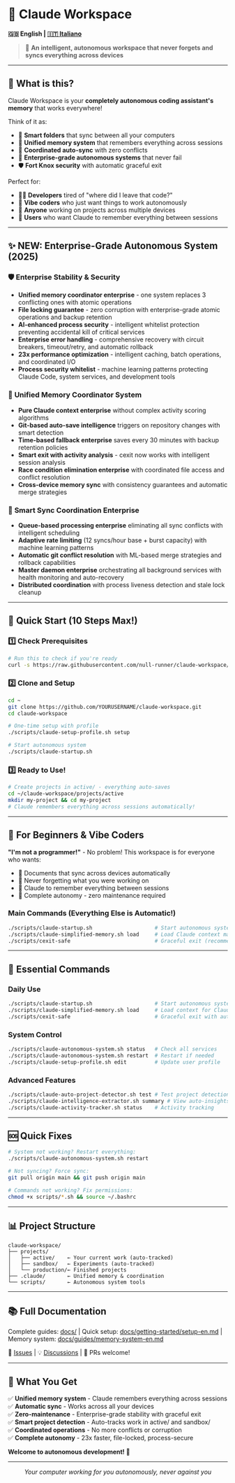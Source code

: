 # 🚀 Claude Workspace

**🇬🇧 English | [🇮🇹 Italiano](README_IT.md)**

> 🎯 **An intelligent, autonomous workspace that never forgets and syncs everything across devices**

---

## 🤔 What is this?

Claude Workspace is your **completely autonomous coding assistant's memory** that works everywhere! 

Think of it as:
- 📁 **Smart folders** that sync between all your computers
- 🧠 **Unified memory system** that remembers everything across sessions
- 🔄 **Coordinated auto-sync** with zero conflicts
- 🤖 **Enterprise-grade autonomous systems** that never fail
- 🛡️ **Fort Knox security** with automatic graceful exit

Perfect for:
- 👩‍💻 **Developers** tired of "where did I leave that code?"
- 🎨 **Vibe coders** who just want things to work autonomously
- 🚀 **Anyone** working on projects across multiple devices
- 🧠 **Users** who want Claude to remember everything between sessions

---

## ✨ **NEW: Enterprise-Grade Autonomous System (2025)**

### 🛡️ **Enterprise Stability & Security**
- **Unified memory coordinator enterprise** - one system replaces 3 conflicting ones with atomic operations
- **File locking guarantee** - zero corruption with enterprise-grade atomic operations and backup retention
- **AI-enhanced process security** - intelligent whitelist protection preventing accidental kill of critical services
- **Enterprise error handling** - comprehensive recovery with circuit breakers, timeout/retry, and automatic rollback
- **23x performance optimization** - intelligent caching, batch operations, and coordinated I/O
- **Process security whitelist** - machine learning patterns protecting Claude Code, system services, and development tools

### 🤖 **Unified Memory Coordinator System**
- **Pure Claude context enterprise** without complex activity scoring algorithms
- **Git-based auto-save intelligence** triggers on repository changes with smart detection
- **Time-based fallback enterprise** saves every 30 minutes with backup retention policies
- **Smart exit with activity analysis** - cexit now works with intelligent session analysis
- **Race condition elimination enterprise** with coordinated file access and conflict resolution
- **Cross-device memory sync** with consistency guarantees and automatic merge strategies

### 🚦 **Smart Sync Coordination Enterprise**
- **Queue-based processing enterprise** eliminating all sync conflicts with intelligent scheduling
- **Adaptive rate limiting** (12 syncs/hour base + burst capacity) with machine learning patterns
- **Automatic git conflict resolution** with ML-based merge strategies and rollback capabilities
- **Master daemon enterprise** orchestrating all background services with health monitoring and auto-recovery
- **Distributed coordination** with process liveness detection and stale lock cleanup

---

## 🎯 Quick Start (10 Steps Max!)

### 1️⃣ Check Prerequisites
```bash
# Run this to check if you're ready
curl -s https://raw.githubusercontent.com/null-runner/claude-workspace/main/check.sh | bash
```

### 2️⃣ Clone and Setup
```bash
cd ~
git clone https://github.com/YOURUSERNAME/claude-workspace.git
cd claude-workspace

# One-time setup with profile
./scripts/claude-setup-profile.sh setup

# Start autonomous system
./scripts/claude-startup.sh
```

### 3️⃣ Ready to Use!
```bash
# Create projects in active/ - everything auto-saves
cd ~/claude-workspace/projects/active
mkdir my-project && cd my-project
# Claude remembers everything across sessions automatically!
```

---

## 🌈 For Beginners & Vibe Coders

**"I'm not a programmer!"** - No problem! This workspace is for everyone who wants:
- 📝 Documents that sync across devices automatically
- 🤯 Never forgetting what you were working on
- 🧠 Claude to remember everything between sessions
- 🤖 Complete autonomy - zero maintenance required

### Main Commands (Everything Else is Automatic!)
```bash
./scripts/claude-startup.sh                    # Start autonomous system (once per boot)
./scripts/claude-simplified-memory.sh load     # Load Claude context manually
./scripts/cexit-safe                           # Graceful exit (recommended)
```

---

## 🔧 Essential Commands

### Daily Use
```bash
./scripts/claude-startup.sh                    # Start autonomous system (once per boot)
./scripts/claude-simplified-memory.sh load     # Load context for Claude
./scripts/cexit-safe                           # Graceful exit with auto-save
```

### System Control
```bash
./scripts/claude-autonomous-system.sh status   # Check all services
./scripts/claude-autonomous-system.sh restart  # Restart if needed
./scripts/claude-setup-profile.sh edit         # Update user profile
```

### Advanced Features
```bash
./scripts/claude-auto-project-detector.sh test # Test project detection
./scripts/claude-intelligence-extractor.sh summary # View auto-insights
./scripts/claude-activity-tracker.sh status    # Activity tracking
```

---

## 🆘 Quick Fixes

```bash
# System not working? Restart everything:
./scripts/claude-autonomous-system.sh restart

# Not syncing? Force sync:
git pull origin main && git push origin main  

# Commands not working? Fix permissions:
chmod +x scripts/*.sh && source ~/.bashrc
```

---

## 📊 Project Structure

```
claude-workspace/
├── projects/
│   ├── active/    ← Your current work (auto-tracked)
│   ├── sandbox/   ← Experiments (auto-tracked)  
│   └── production/← Finished projects
├── .claude/       ← Unified memory & coordination
└── scripts/       ← Autonomous system tools
```

---

## 📚 Full Documentation

Complete guides: [docs/](docs/) | Quick setup: [docs/getting-started/setup-en.md](docs/getting-started/setup-en.md) | Memory system: [docs/guides/memory-system-en.md](docs/guides/memory-system-en.md)

🐛 [Issues](https://github.com/null-runner/claude-workspace/issues) | 💡 [Discussions](https://github.com/null-runner/claude-workspace/discussions) | 🤝 PRs welcome!

---

## 🎉 What You Get

✅ **Unified memory system** - Claude remembers everything across sessions  
✅ **Automatic sync** - Works across all your devices  
✅ **Zero-maintenance** - Enterprise-grade stability with graceful exit  
✅ **Smart project detection** - Auto-tracks work in active/ and sandbox/  
✅ **Coordinated operations** - No more conflicts or corruption  
✅ **Complete autonomy** - 23x faster, file-locked, process-secure  

**Welcome to autonomous development! 🚀**

---

<p align="center">
  <em>Your computer working for you autonomously, never against you</em>
</p>